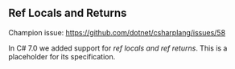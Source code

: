 ﻿## Ref Locals and Returns

Champion issue: <https://github.com/dotnet/csharplang/issues/58>

In C# 7.0 we added support for *ref locals and ref returns*.  This is a placeholder for its specification.
